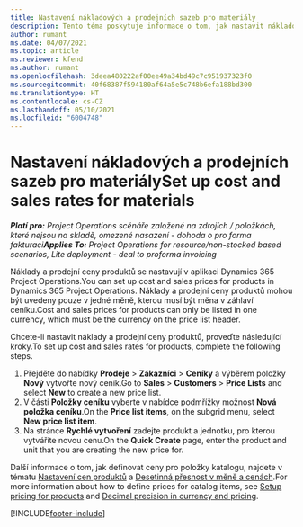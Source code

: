 ```yaml
---
title: Nastavení nákladových a prodejních sazeb pro materiály
description: Tento téma poskytuje informace o tom, jak nastavit nákladové a prodejní sazby u materiálů použitých v projektech.
author: rumant
ms.date: 04/07/2021
ms.topic: article
ms.reviewer: kfend
ms.author: rumant
ms.openlocfilehash: 3deea480222af00ee49a34bd49c7c951937323f0
ms.sourcegitcommit: 40f68387f594180af64a5e5c748b6efa188bd300
ms.translationtype: HT
ms.contentlocale: cs-CZ
ms.lasthandoff: 05/10/2021
ms.locfileid: "6004748"
---
```

# <a name="set-up-cost-and-sales-rates-for-materials"></a><span data-ttu-id="53973-103">Nastavení nákladových a prodejních sazeb pro materiály</span><span class="sxs-lookup"><span data-stu-id="53973-103">Set up cost and sales rates for materials</span></span>

<span data-ttu-id="53973-104">_**Platí pro:** Project Operations scénáře založené na zdrojích / položkách, které nejsou na skladě, omezené nasazení - dohoda o pro forma fakturaci_</span><span class="sxs-lookup"><span data-stu-id="53973-104">_**Applies To:** Project Operations for resource/non-stocked based scenarios, Lite deployment - deal to proforma invoicing_</span></span>

<span data-ttu-id="53973-105">Náklady a prodejní ceny produktů se nastavují v aplikaci Dynamics 365 Project Operations.</span><span class="sxs-lookup"><span data-stu-id="53973-105">You can set up cost and sales prices for products in Dynamics 365 Project Operations.</span></span> <span data-ttu-id="53973-106">Náklady a prodejní ceny produktů mohou být uvedeny pouze v jedné měně, kterou musí být měna v záhlaví ceníku.</span><span class="sxs-lookup"><span data-stu-id="53973-106">Cost and sales prices for products can only be listed in one currency, which must be the currency on the price list header.</span></span>

<span data-ttu-id="53973-107">Chcete-li nastavit náklady a prodejní ceny produktů, proveďte následující kroky.</span><span class="sxs-lookup"><span data-stu-id="53973-107">To set up cost and sales rates for products, complete the following steps.</span></span> 

1. <span data-ttu-id="53973-108">Přejděte do nabídky **Prodeje** > **Zákazníci** > **Ceníky** a výběrem položky **Nový** vytvořte nový ceník.</span><span class="sxs-lookup"><span data-stu-id="53973-108">Go to **Sales** > **Customers** > **Price Lists** and select **New** to create a new price list.</span></span> 
2. <span data-ttu-id="53973-109">V části **Položky ceníku** vyberte v nabídce podmřížky možnost **Nová položka ceníku**.</span><span class="sxs-lookup"><span data-stu-id="53973-109">On the **Price list items**, on the subgrid menu, select **New price list item**.</span></span> 
3. <span data-ttu-id="53973-110">Na stránce **Rychlé vytvoření** zadejte produkt a jednotku, pro kterou vytváříte novou cenu.</span><span class="sxs-lookup"><span data-stu-id="53973-110">On the **Quick Create** page, enter the product and unit that you are creating the new price for.</span></span>

<span data-ttu-id="53973-111">Další informace o tom, jak definovat ceny pro položky katalogu, najdete v tématu [Nastavení cen produktů](/dynamics365/sales-enterprise/create-price-lists-price-list-items-define-pricing-products.md) a [Desetinná přesnost v měně a cenách](/dynamics365/sales-enterprise/decimal-precision-currency-pricing.md).</span><span class="sxs-lookup"><span data-stu-id="53973-111">For more information about how to define prices for catalog items, see [Setup pricing for products](/dynamics365/sales-enterprise/create-price-lists-price-list-items-define-pricing-products.md) and [Decimal precision in currency and pricing](/dynamics365/sales-enterprise/decimal-precision-currency-pricing.md).</span></span>

[!INCLUDE[footer-include](../includes/footer-banner.md)]

